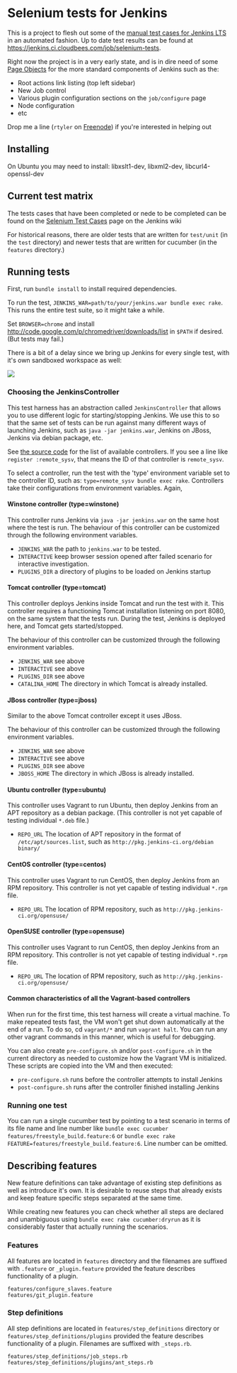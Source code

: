 # Selenium tests for Jenkins

This is a project to flesh out some of the [manual test cases for Jenkins
LTS](https://wiki.jenkins-ci.org/display/JENKINS/LTS+RC+Testing) in
an automated fashion. Up to date test results can be found at https://jenkins.ci.cloudbees.com/job/selenium-tests.

Right now the project is in a very early state, and is in dire need of some
[Page Objects](https://code.google.com/p/selenium/wiki/PageObjects) for the
more standard components of Jenkins such as the:

 * Root actions link listing (top left sidebar)
 * New Job control
 * Various plugin configuration sections on the `job/configure` page
 * Node configuration
 * etc

Drop me a line (`rtyler` on [Freenode](http://freenode.net)) if you're
interested in helping out

## Installing

On Ubuntu you may need to install: libxslt1-dev, libxml2-dev, libcurl4-openssl-dev

## Current test matrix

The tests cases that have been completed or nede to be completed can be found
on the [Selenium Test
Cases](https://wiki.jenkins-ci.org/display/JENKINS/Selenium+Test+Cases) page on
the Jenkins wiki

For historical reasons, there are older tests that are written for `test/unit` (in the `test` directory)
and newer tests that are written for cucumber (in the `features` directory.)

## Running tests

First, run `bundle install` to install required dependencies.

To run the test, `JENKINS_WAR=path/to/your/jenkins.war bundle exec rake`.
This runs the entire test suite, so it might take a while.

Set `BROWSER=chrome` and install http://code.google.com/p/chromedriver/downloads/list in `$PATH` if desired. (But tests may fail.)

There is a bit of a delay since we bring up Jenkins for every single test, with
it's own sandboxed workspace as well:

![](http://strongspace.com/rtyler/public/selenium-jenkins.png)


### Choosing the JenkinsController
This test harness has an abstraction called `JenkinsController` that allows you to use different logic
for starting/stopping Jenkins. We use this to so that the same set of tests can be run against many different ways of launching Jenkins, such as `java -jar jenkins.war`, Jenkins on JBoss, Jenkins via debian package, etc.

See [the source code](tree/master/lib/controller/) for the list of available controllers. If you see a line like
`register :remote_sysv`, that means the ID of that controller is `remote_sysv`.

To select a controller, run the test with the 'type' environment variable set to the controller ID, such as:
`type=remote_sysv bundle exec rake`. Controllers take their configurations from environment variables. Again,

#### Winstone controller (type=winstone)
This controller runs Jenkins via `java -jar jenkins.war` on the same host where the test is run.
The behaviour of this controller can be customized through the following environment variables.

* `JENKINS_WAR` the path to `jenkins.war` to be tested.
* `INTERACTIVE` keep browser session opened after failed scenario for interactive investigation.
* `PLUGINS_DIR` a directory of plugins to be loaded on Jenkins startup

#### Tomcat controller (type=tomcat)
This controller deploys Jenkins inside Tomcat and run the test with it. This controller requires a functioning Tomcat installation listening on port 8080, on the same system that the tests run. During the test, Jenkins is deployed here, and Tomcat gets started/stopped.

The behaviour of this controller can be customized through the following environment variables.

* `JENKINS_WAR` see above
* `INTERACTIVE` see above
* `PLUGINS_DIR` see above
* `CATALINA_HOME` The directory in which Tomcat is already installed.

#### JBoss controller (type=jboss)
Similar to the above Tomcat controller except it uses JBoss.

The behaviour of this controller can be customized through the following environment variables.

* `JENKINS_WAR` see above
* `INTERACTIVE` see above
* `PLUGINS_DIR` see above
* `JBOSS_HOME` The directory in which JBoss is already installed.

#### Ubuntu controller (type=ubuntu)
This controller uses Vagrant to run Ubuntu, then deploy Jenkins from an APT repository as a debian package. (This controller is not yet capable of testing individual `*.deb` file.)

* `REPO_URL` The location of APT repository in the format of `/etc/apt/sources.list`, such as `http://pkg.jenkins-ci.org/debian binary/`

#### CentOS controller (type=centos)
This controller uses Vagrant to run CentOS, then deploy Jenkins from an RPM repository.
This controller is not yet capable of testing individual `*.rpm` file.

* `REPO_URL` The location of RPM repository, such as `http://pkg.jenkins-ci.org/opensuse/`

#### OpenSUSE controller (type=opensuse)
This controller uses Vagrant to run CentOS, then deploy Jenkins from an RPM repository.
This controller is not yet capable of testing individual `*.rpm` file.

* `REPO_URL` The location of RPM repository, such as `http://pkg.jenkins-ci.org/opensuse/`

#### Common characteristics of all the Vagrant-based controllers
When run for the first time, this test harness will create a virtual machine.
To make repeated tests fast, the VM won't get shut down automatically at the end of a run.
To do so, cd `vagrant/*` and run `vagrant halt`. You can run any other vagrant commands
in this manner, which is useful for debugging.

You can also create `pre-configure.sh` and/or `post-configure.sh` in the current directory as needed
to customize how the Vagrant VM is initialized. These scripts are copied into the VM and then executed:

* `pre-configure.sh` runs before the controller attempts to install Jenkins
* `post-configure.sh` runs after the controller finished installing Jenkins



### Running one test
You can run a single cucumber test by pointing to a test scenario in terms of its file name and line number like
`bundle exec cucumber features/freestyle_build.feature:6` or `bundle exec rake FEATURE=features/freestyle_build.feature:6`. Line number can be omitted.

## Describing features

New feature definitions can take advantage of existing step definitions as well
as introduce it's own. It is desirable to reuse steps that already exists and
keep feature specific steps separated at the same time.

While creating new features you can check whether all steps are declared
and unambiguous using `bundle exec rake cucumber:dryrun` as it is
considerably faster that actually running the scenarios.

### Features

All features are located in `features` directory and the filenames are suffixed
with `.feature` or `_plugin.feature` provided the feature describes functionality
of a plugin.

```
features/configure_slaves.feature
features/git_plugin.feature
```

### Step definitions

All step definitions are located in `features/step_definitions` directory or
`features/step_definitions/plugins` provided the feature describes functionality
of a plugin. Filenames are suffixed with `_steps.rb`.

```
features/step_definitions/job_steps.rb
features/step_definitions/plugins/ant_steps.rb
```
